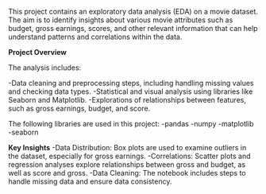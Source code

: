 This project contains an exploratory data analysis (EDA) on a movie dataset. The aim is to identify insights about various movie attributes such as budget, gross earnings, scores, and other relevant information that can help understand patterns and correlations within the data.

**Project Overview**

The analysis includes:

-Data cleaning and preprocessing steps, including handling missing values and checking data types.
-Statistical and visual analysis using libraries like Seaborn and Matplotlib.
-Explorations of relationships between features, such as gross earnings, budget, and score.

The following libraries are used in this project:
-pandas
-numpy
-matplotlib
-seaborn

**Key Insights**
-Data Distribution: Box plots are used to examine outliers in the dataset, especially for gross earnings.
-Correlations: Scatter plots and regression analyses explore relationships between gross and budget, as well as score and gross.
-Data Cleaning: The notebook includes steps to handle missing data and ensure data consistency.
